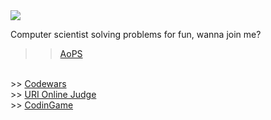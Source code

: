 <img src="https://www.codewars.com/users/rodrigo%20ruan/badges/large" href="https://www.codewars.com/users/rodrigo%20ruan" target="_blank" />

Computer scientist solving problems for fun, wanna join me?
<br/>
>> <a href="https://artofproblemsolving.com">AoPS</a>
<br/>
>> <a href="https://www.codewars.com/users/rodrigo%20ruan">Codewars</a>
<br/>
>> <a href="https://www.beecrowd.com.br/judge/pt/profile/544334">URI Online Judge</a>
<br/>
>> <a href="https://www.codingame.com/profile/72398efce9e8fff752e10af0f47415381021524">CodinGame</a> 
